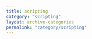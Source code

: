 ```yaml
---
title: scripting
category: "scripting"
layout: archive-categories
permalink: "category/scripting"
---
```

